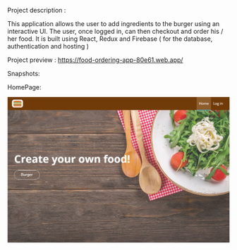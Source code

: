 Project description :

This application allows the user to add ingredients to the burger using an interactive UI. The user, once logged in, can then checkout and order his / her food.
It is built using React, Redux and Firebase ( for the database, authentication and hosting )

Project preview : https://food-ordering-app-80e61.web.app/

Snapshots:

HomePage:

![](website-images/Homepage.png)
